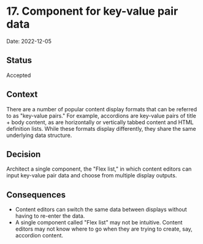 # 17. Component for key-value pair data

Date: 2022-12-05

## Status

Accepted

## Context

There are a number of popular content display formats that can be referred to as "key-value pairs." For example, accordions are key-value pairs of title + body content, as are horizontally or vertically tabbed content and HTML definition lists. While these formats display differently, they share the same underlying data structure.

## Decision

Architect a single component, the "Flex list," in which content editors can input key-value pair data and choose from multiple display outputs.

## Consequences

- Content editors can switch the same data between displays without having to re-enter the data.
- A single component called "Flex list" may not be intuitive. Content editors may not know where to go when they are trying to create, say, accordion content.

